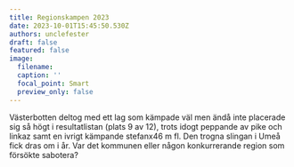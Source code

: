 ```yaml
---
title: Regionskampen 2023
date: 2023-10-01T15:45:50.530Z
authors: unclefester
draft: false
featured: false
image:
  filename: 
  caption: ''
  focal_point: Smart
  preview_only: false
---
```

Västerbotten deltog med ett lag som kämpade väl men ändå inte placerade sig så högt i resultatlistan (plats 9 av 12), trots idogt peppande av pike och linkaz samt en ivrigt kämpande stefanx46 m fl. Den trogna slingan i Umeå fick dras om i år. Var det kommunen eller någon konkurrerande region som försökte sabotera?